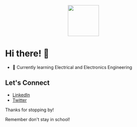 <div id="header" align="center">
  <img src="https://media.giphy.com/media/M9gbBd9nbDrOTu1Mqx/giphy.gif" width="100"/>
</div>

# Hi there! 👋


- 🌱 Currently learning Electrical and Electronics Engineering


## Let's Connect

- [LinkedIn](https://www.linkedin.com/in/glenmuthoka/)
- [Twitter](https://twitter.com/bananz0)

Thanks for stopping by!

Remember don't stay in school!
